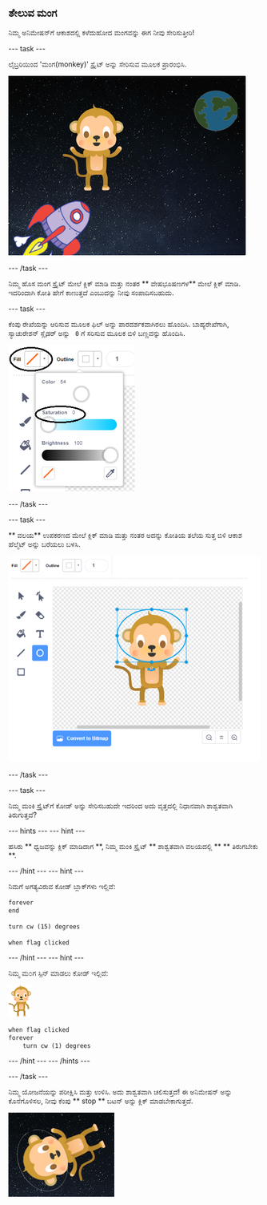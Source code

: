 ## ತೇಲುವ ಮಂಗ

ನಿಮ್ಮ ಅನಿಮೇಷನ್‌ಗೆ ಆಕಾಶದಲ್ಲಿ ಕಳೆದುಹೋದ ಮಂಗವನ್ನು ಈಗ ನೀವು ಸೇರಿಸುತ್ತೀರಿ!

\--- task \---

ಲೈಬ್ರರಿಯಿಂದ 'ಮಂಗ(monkey)' ಸ್ಪ್ರೈಟ್ ಅನ್ನು ಸೇರಿಸುವ ಮೂಲಕ ಪ್ರಾರಂಭಿಸಿ.

![ಮ೦ಗ ಸ್ಪ್ರೈಟ್ ಅನ್ನು ಸೇರಿಸುವುದು](images/space-monkey-sprite.png)

\--- /task \---

ನಿಮ್ಮ ಹೊಸ ಮಂಗ ಸ್ಪ್ರೈಟ್ ಮೇಲೆ ಕ್ಲಿಕ್ ಮಾಡಿ ಮತ್ತು ನಂತರ ** ವೇಷಭೂಷಣಗಳ** ಮೇಲೆ ಕ್ಲಿಕ್ ಮಾಡಿ. ಇದರಿಂದಾಗಿ ಕೋತಿ ಹೇಗೆ ಕಾಣುತ್ತದೆ ಎಂಬುದನ್ನು ನೀವು ಸಂಪಾದಿಸಬಹುದು.

\--- task \---

ಕೆಂಪು ರೇಖೆಯನ್ನು ಆರಿಸುವ ಮೂಲಕ ಫಿಲ್ ಅನ್ನು ಪಾರದರ್ಶಕವಾಗಿರಲು ಹೊಂದಿಸಿ. ಬಾಹ್ಯರೇಖೆಗಾಗಿ, ಸ್ಯಾಚುರೇಶನ್ ಸ್ಲೈಡರ್ ಅನ್ನು ` 0` ಗೆ ಸರಿಸುವ ಮೂಲಕ ಬಿಳಿ ಬಣ್ಣವನ್ನು ಹೊಂದಿಸಿ.

![ಬಿಳಿ ಬಣ್ಣದ್ದಾಗಿ ಮಾಡಿ](images/make-white.png)

\--- /task \---

\--- task \---

** ವಲಯ** ಉಪಕರಣದ ಮೇಲೆ ಕ್ಲಿಕ್ ಮಾಡಿ ಮತ್ತು ನಂತರ ಅದನ್ನು ಕೋತಿಯ ತಲೆಯ ಸುತ್ತ ಬಿಳಿ ಆಕಾಶ ಹೆಲ್ಮೆಟ್ ಅನ್ನು ಬರೆಯಲು ಬಳಸಿ.

![ಮಂಕಿ ಸ್ಪೇಸ್ ಹೆಲ್ಮೆಟ್](images/space-monkey-edit.png)

\--- /task \---

\--- task \---

ನಿಮ್ಮ ಮಂಕಿ ಸ್ಪ್ರೈಟ್‌ಗೆ ಕೋಡ್ ಅನ್ನು ಸೇರಿಸಬಹುದೇ ಇದರಿಂದ ಅದು ವೃತ್ತದಲ್ಲಿ ನಿಧಾನವಾಗಿ ಶಾಶ್ವತವಾಗಿ ತಿರುಗುತ್ತದೆ?

\--- hints \--- \--- hint \---

ಹಸಿರು ** ಧ್ವಜವನ್ನು ಕ್ಲಿಕ್ ಮಾಡಿದಾಗ **, ನಿಮ್ಮ ಮಂಕಿ ಸ್ಪ್ರೈಟ್ ** ಶಾಶ್ವತವಾಗಿ ವಲಯದಲ್ಲಿ ** ** ತಿರುಗಬೇಕು **.

\--- /hint \--- \--- hint \---

ನಿಮಗೆ ಅಗತ್ಯವಿರುವ ಕೋಡ್ ಬ್ಲಾಕ್‌ಗಳು ಇಲ್ಲಿವೆ:

```blocks3
forever
end

turn cw (15) degrees

when flag clicked
```

\--- /hint \--- \--- hint \---

ನಿಮ್ಮ ಮ೦ಗ ಸ್ಪಿನ್ ಮಾಡಲು ಕೋಡ್ ಇಲ್ಲಿದೆ:

![ಮಂಕಿ ಸ್ಪ್ರೈಟ್](images/sprite-monkey.png)

```blocks3
when flag clicked
forever
    turn cw (1) degrees
```

\--- /hint \--- \--- /hints \---

\--- /task \---

ನಿಮ್ಮ ಯೋಜನೆಯನ್ನು ಪರೀಕ್ಷಿಸಿ ಮತ್ತು ಉಳಿಸಿ. ಅದು ಶಾಶ್ವತವಾಗಿ ಚಲಿಸುತ್ತದೆ! ಈ ಅನಿಮೇಷನ್ ಅನ್ನು ಕೊನೆಗೊಳಿಸಲ, ನೀವು ಕೆಂಪು ** stop ** ಬಟನ್ ಅನ್ನು ಕ್ಲಿಕ್ ಮಾಡಬೇಕಾಗುತ್ತದೆ.

![ತಿರುಗುವ ಕೋತಿಯನ್ನು ಪರೀಕ್ಷಿಸಿ](images/space-spin-test.png)